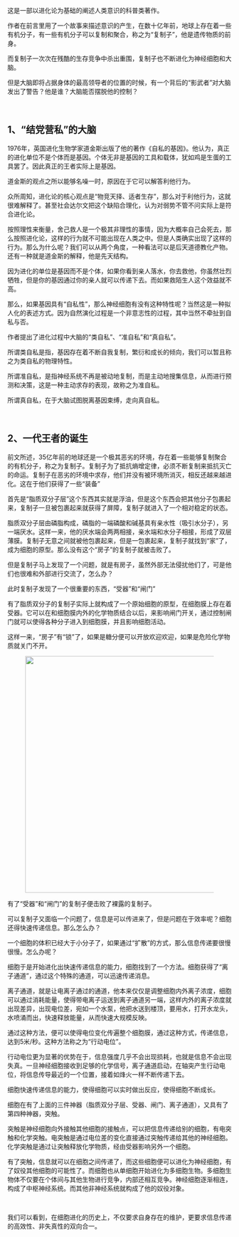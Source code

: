 <p data-pid="a3Z3WvRh">这是一部以进化论为基础的阐述人类意识的科普类著作。</p><p data-pid="796X46U5">作者在前言里用了一个故事来描述意识的产生，在数十亿年前，地球上存在着一些有机分子，有一些有机分子可以复制和聚合，称之为“复制子”，他是遗传物质的前身。</p><p data-pid="NQN5xhc4">而复制子一次次在残酷的生存竞争中杀出重围，复制子也不断进化为神经细胞和大脑。</p><p data-pid="OPKcWGqs">但是大脑即将占据身体的最高领导者的位置的时候，有一个背后的“影武者”对大脑发出了警告？他是谁？大脑能否摆脱他的控制？</p><p><br></p><h2>1、“结党营私”的大脑</h2><p data-pid="P68DsYBr">1976年，英国进化生物学家道金斯出版了他的著作《自私的基因》。他认为，真正的进化单位不是个体而是基因。个体无非是基因的工具和载体，犹如鸡是生蛋的工具罢了。因此真正的王者实际上是基因。</p><p data-pid="EZ6aXghQ">道金斯的观点之所以能够名噪一时，原因在于它可以解答利他行为。</p><p data-pid="-48k-_QZ">众所周知，进化论的核心观点是“物竞天择、适者生存”，那么对于利他行为，这就很难解释了。甚至社会达尔文把这个缺陷合理化，认为对弱势不管不问实际上是符合进化论。</p><p data-pid="zObzJayO">按照理性来衡量，舍己救人是一个极其非理性的事情，因为大概率自己会死去，那么按照进化论，这样的行为就不可能出现在人类之中。但是人类确实出现了这样的行为。那么为什么呢？我们可以从两个角度，一种看法可以是后天道德教化产物。还有一种就是道金斯的解释，他是先天结构。</p><p data-pid="4cwChn8S">因为进化的单位是基因而不是个体，如果你看到亲人落水，你去救他，你虽然壮烈牺牲，但是你的基因通过你的亲人就可以传递下去。而如果救陌生人这个效益就不高。</p><p data-pid="MxZKLoj-">那么，如果基因具有“自私性”，那么神经细胞有没有这种特性呢？当然这是一种拟人化的表述方式。因为自然演化过程是一个非意志性的过程，其中当然不牵扯到自私与否。</p><p data-pid="IqR65rsy">作者提出了进化过程中大脑的“类自私”、“准自私”和“真自私”。</p><p data-pid="MZSmSPoj">所谓类自私是指，基因存在着不断自我复制，繁衍和成长的倾向，我们可以暂且称之为类自私的物理特性。</p><p data-pid="CrHLBHBK">所谓准自私，是指神经系统不再是被动地复制，而是主动地搜集信息，从而进行预测和决策，这是一种主动求存的表现，故称之为准自私。</p><p data-pid="wd3-YBfc">所谓真自私，在于大脑试图脱离基因束缚，走向真自私。</p><p><br></p><h2>2、一代王者的诞生</h2><p data-pid="lr8RSFR5">前文所述，35亿年前的地球还是一个极其恶劣的环境，存在着一些能够复制聚合的有机分子，称之为复制子。复制子为了抵抗熵增定律，必须不断复制来抵抗灭亡的命运。复制子在恶劣的环境中求存，他们并没有被环境所消灭，相反还越来越进化。这在于他们获得了一些“装备”</p><p data-pid="zNpydY_G">首先是“脂质双分子层”这个东西其实就是浮油，但是这个东西会把其他分子包裹起来，复制子一旦被包裹起来就获得了屏障，复制子就进入了一个相对稳定的状态。</p><p data-pid="LosDX50C">脂质双分子层由磷脂构成，磷脂的一端磷酸和碱基具有亲水性（吸引水分子），另一端厌水。这样一来，他的厌水端会两两相接，亲水端和水分子相接，形成了双层薄膜。复制子无意之间就被他包裹起来，但是一包裹起来，复制子就找到“家”了，成为细胞的原型。那么没有这个“房子”的复制子就被击败了。</p><p data-pid="BVHl_i2a">但是复制子马上发现了一个问题，就是有房子，虽然外部无法侵扰他们了，可是他们也很难和外部进行交流了，怎么办？</p><p data-pid="KLMbJ-ba">此时复制子发现了一个很重要的东西，“受器”和“闸门”</p><p data-pid="ZKmXjbxd">有了脂质双分子的复制子实际上就构成了一个原始细胞的原型，在细胞膜上存在着受器。它可以在和细胞膜内外的化学物质结合以后，来影响闸门开关，通过控制闸门就可以使得各种分子进入到细胞膜，并且影响细胞活动。</p><p data-pid="BAvxKXR0">这样一来，“房子”有“锁”了，如果是糖分便可以开放欢迎欢迎，如果是危险化学物质就关门不开。</p><figure data-size="normal"><img src="https://pic1.zhimg.com/v2-f6705702b4fef8a651a44a2db6fb27c4_720w.jpg?source=d16d100b" data-caption="" data-size="normal" data-rawwidth="532" data-rawheight="390" class="origin_image zh-lightbox-thumb" width="532" data-original="https://pic1.zhimg.com/v2-f6705702b4fef8a651a44a2db6fb27c4_720w.jpg?source=d16d100b"></figure><p data-pid="6KfjCRl1">有了“受器”和“闸门”的复制子便击败了裸露的复制子。</p><p data-pid="xchzVwMZ">可以复制子又面临一个问题了，信息是可以传进来了，但是问题在于效率呢？细胞还得快速传递信息。那么怎么办？</p><p data-pid="OCjTPeKz">一个细胞的体积已经大于小分子了，如果通过“扩散”的方式，那么信息传递要很慢很慢。怎么办呢？</p><p data-pid="Xj1gxp0g">细胞于是开始进化出快速传递信息的能力，细胞找到了一个方法。细胞获得了“离子通道”，通过这个特殊的通道，可以迅速传递消息。</p><p data-pid="ruCcHqW_">离子通道，就是让电离子通过的通道，他本来仅仅是调整细胞内外离子浓度，细胞可以通过消耗能量，使得带电离子运送到离子通道另一端，这样内外的离子浓度就出现差异，出现电位差，宛如一个水泵，他把水送到楼顶，要用水，打开水龙头，水喷涌而出，快速释放能量，从而快速大规模反映。</p><p data-pid="n8XYdCEt">通过这种方法，便可以使得电位变化传遍整个细胞膜，通过这种方式，传递信息，达到5米/秒。这种方法称之为“行动电位”。</p><p data-pid="DDywFDRp">行动电位更为显著的优势在于，信息强度几乎不会出现损耗，也就是信息不会出现失真。一旦神经细胞接收到足够的化学信号，离子通道启动，在轴突产生行动电位，将信息传导最近的一个位置，接着如烽火一样不断传递下去。</p><p data-pid="Myjqxh2I">细胞快速传递信息的能力，使得细胞可以实时做出反应，使得细胞不断成长。</p><p data-pid="yMQBEvBR">细胞在有了上面的三件神器（脂质双分子层、受器、闸门、离子通道），又具有了第四种神器，突触。</p><p data-pid="3GPyUYg_">突触是神经细胞向外接触其他细胞的接触点，可以把信息传递给别的细胞，有电突触和化学突触。电突触是通过电位差的变化直接通过突触传递给其他的神经细胞。化学突触是通过让突触释放化学物质，经由受器影响另外一个细胞。</p><p data-pid="sWbhtIXO">有了突触，信息就可以在细胞之间传递了，而这些细胞便可以进化为神经细胞，有了奴役其他细胞的可能性了。而细胞也从单细胞开始进化为多细胞生物。多细胞生物体不仅要在个体间与其他生物进行竞争，内部还相互竞争。神经细胞逐渐相连，构成了中枢神经系统。而其他非神经系统就构成了他的奴役对象。</p><p><br></p><p data-pid="1ZvthedE">我们可以看到，在细胞进化的历史上，不仅要求自身存在的维护，更要求信息传递的高效性、非失真性的双向合一。</p><p></p><p></p><p></p>